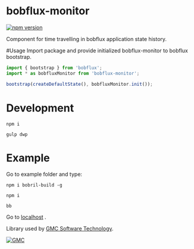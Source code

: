 # bobflux-monitor
[![npm version](https://badge.fury.io/js/bobflux-monitor.svg)](https://badge.fury.io/js/bobflux-monitor)

Component for time travelling in bobflux application state history.

#Usage
Import package and provide initialized bobflux-monitor to bobflux bootstrap.

```typescript
import { bootstrap } from 'bobflux';
import * as bobfluxMonitor from 'bobflux-monitor';

bootstrap(createDefaultState(), bobfluxMonitor.init());
```

# Development
`npm i`

`gulp dwp`

# Example
Go to example folder and type:

`npm i bobril-build -g`

`npm i`

`bb`

Go to [localhost](http:\\localhost:8000) .

Library used by [GMC Software Technology](http://www.gmchk.cz).

[![GMC](https://media.licdn.com/mpr/mpr/shrink_200_200/AAEAAQAAAAAAAAKkAAAAJDA3MDA4ODRmLWM2ZjQtNDYyNi04NjY2LWFhZjk3NjU3NDg4MQ.png)](http://www.gmchk.cz)
